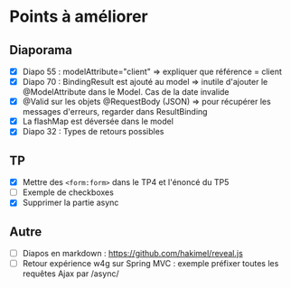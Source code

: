 # Points à améliorer

## Diaporama

 - [x] Diapo 55 : modelAttribute="client" => expliquer que référence = client
 - [x] Diapo 70 : BindingResult est ajouté au model => inutile d'ajouter le @ModelAttribute dans le Model.
    Cas de la date invalide
 - [x] @Valid sur les objets @RequestBody (JSON) => pour récupérer les messages d'erreurs, regarder dans ResultBinding
 - [x] La flashMap est déversée dans le model
 - [x] Diapo 32 : Types de retours possibles

## TP

 - [x] Mettre des `<form:form>` dans le TP4 et l'énoncé du TP5
 - [ ] Exemple de checkboxes
 - [x] Supprimer la partie async

## Autre

 - [ ] Diapos en markdown : https://github.com/hakimel/reveal.js
 - [ ] Retour expérience w4g sur Spring MVC : exemple préfixer toutes les requêtes Ajax par /async/
